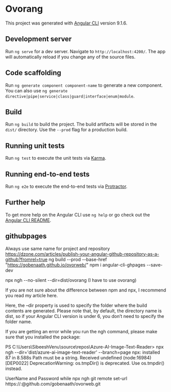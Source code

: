 # Ovorang

This project was generated with [Angular CLI](https://github.com/angular/angular-cli) version 9.1.6.

## Development server

Run `ng serve` for a dev server. Navigate to `http://localhost:4200/`. The app will automatically reload if you change any of the source files.

## Code scaffolding

Run `ng generate component component-name` to generate a new component. You can also use `ng generate directive|pipe|service|class|guard|interface|enum|module`.

## Build

Run `ng build` to build the project. The build artifacts will be stored in the `dist/` directory. Use the `--prod` flag for a production build.

## Running unit tests

Run `ng test` to execute the unit tests via [Karma](https://karma-runner.github.io).

## Running end-to-end tests

Run `ng e2e` to execute the end-to-end tests via [Protractor](http://www.protractortest.org/).

## Further help

To get more help on the Angular CLI use `ng help` or go check out the [Angular CLI README](https://github.com/angular/angular-cli/blob/master/README.md).

## githubpages

Always use same name for project and repository
https://dzone.com/articles/publish-your-angular-github-repository-as-a-github?fromrel=true
ng build --prod --base-href "https://gobenaath.github.io/ovorweb/"
npm i angular-cli-ghpages --save-dev

npx ngh --no-silent --dir=dist/ovorang (I have to use ovorang)

If you are not sure about the difference between npm and npx, I recommend you read my article here.

Here, the –dir property is used to specify the folder where the build contents are generated. Please note that, by default, the directory name is dist, so if your Angular CLI version is under 6, you don’t need to specify the folder name.

If you are getting an error while you run the ngh command, please make sure that you installed the package:

PS C:\Users\SibeeshVenu\source\repos\Azure-AI-Image-Text-Reader> npx ngh --dir='dist/azure-ai-image-text-reader' --branch=page
npx: installed 87 in 8.588s
Path must be a string. Received undefined
(node:16984) [DEP0022] DeprecationWarning: os.tmpDir() is deprecated. Use os.tmpdir() instead.

UserName and Password while npx ngh
git remote set-url https://<username>:<pw>@github.com/gobenaath/ovorweb.git
